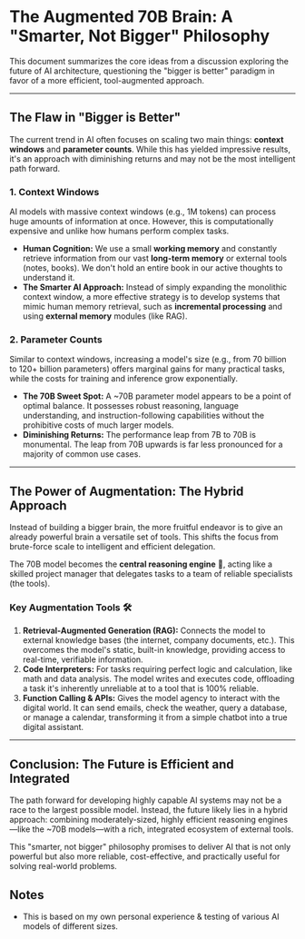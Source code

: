 # The Augmented 70B Brain: A "Smarter, Not Bigger" Philosophy

This document summarizes the core ideas from a discussion exploring the future of AI architecture, questioning the "bigger is better" paradigm in favor of a more efficient, tool-augmented approach.

---

## The Flaw in "Bigger is Better"

The current trend in AI often focuses on scaling two main things: **context windows** and **parameter counts**. While this has yielded impressive results, it's an approach with diminishing returns and may not be the most intelligent path forward.

### 1. Context Windows

AI models with massive context windows (e.g., 1M tokens) can process huge amounts of information at once. However, this is computationally expensive and unlike how humans perform complex tasks.

* **Human Cognition:** We use a small **working memory** and constantly retrieve information from our vast **long-term memory** or external tools (notes, books). We don't hold an entire book in our active thoughts to understand it.
* **The Smarter AI Approach:** Instead of simply expanding the monolithic context window, a more effective strategy is to develop systems that mimic human memory retrieval, such as **incremental processing** and using **external memory** modules (like RAG).

### 2. Parameter Counts

Similar to context windows, increasing a model's size (e.g., from 70 billion to 120+ billion parameters) offers marginal gains for many practical tasks, while the costs for training and inference grow exponentially.

* **The 70B Sweet Spot:** A ~70B parameter model appears to be a point of optimal balance. It possesses robust reasoning, language understanding, and instruction-following capabilities without the prohibitive costs of much larger models.
* **Diminishing Returns:** The performance leap from 7B to 70B is monumental. The leap from 70B upwards is far less pronounced for a majority of common use cases.



---

## The Power of Augmentation: The Hybrid Approach

Instead of building a bigger brain, the more fruitful endeavor is to give an already powerful brain a versatile set of tools. This shifts the focus from brute-force scale to intelligent and efficient delegation.

The 70B model becomes the **central reasoning engine** 🧠, acting like a skilled project manager that delegates tasks to a team of reliable specialists (the tools).

### Key Augmentation Tools 🛠️

1.  **Retrieval-Augmented Generation (RAG):** Connects the model to external knowledge bases (the internet, company documents, etc.). This overcomes the model's static, built-in knowledge, providing access to real-time, verifiable information.
2.  **Code Interpreters:** For tasks requiring perfect logic and calculation, like math and data analysis. The model writes and executes code, offloading a task it's inherently unreliable at to a tool that is 100% reliable.
3.  **Function Calling & APIs:** Gives the model agency to interact with the digital world. It can send emails, check the weather, query a database, or manage a calendar, transforming it from a simple chatbot into a true digital assistant.

---

## Conclusion: The Future is Efficient and Integrated

The path forward for developing highly capable AI systems may not be a race to the largest possible model. Instead, the future likely lies in a hybrid approach: combining moderately-sized, highly efficient reasoning engines—like the ~70B models—with a rich, integrated ecosystem of external tools.

This "smarter, not bigger" philosophy promises to deliver AI that is not only powerful but also more reliable, cost-effective, and practically useful for solving real-world problems.

## Notes

- This is based on my own personal experience & testing of various AI models of different sizes.
